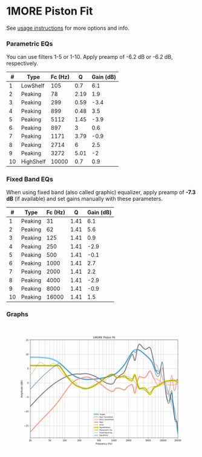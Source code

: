 # 1MORE Piston Fit
See [usage instructions](https://github.com/jaakkopasanen/AutoEq#usage) for more options and info.

### Parametric EQs
You can use filters 1-5 or 1-10. Apply preamp of -6.2 dB or -6.2 dB, respectively.

|   # | Type      |   Fc (Hz) |    Q |   Gain (dB) |
|-----|-----------|-----------|------|-------------|
|   1 | LowShelf  |       105 | 0.7  |         6.1 |
|   2 | Peaking   |        78 | 2.19 |         1.9 |
|   3 | Peaking   |       299 | 0.59 |        -3.4 |
|   4 | Peaking   |       899 | 0.48 |         3.5 |
|   5 | Peaking   |      5112 | 1.45 |        -3.9 |
|   6 | Peaking   |       897 | 3    |         0.6 |
|   7 | Peaking   |      1171 | 3.79 |        -0.9 |
|   8 | Peaking   |      2714 | 6    |         2.5 |
|   9 | Peaking   |      3272 | 5.01 |        -2   |
|  10 | HighShelf |     10000 | 0.7  |         0.9 |

### Fixed Band EQs
When using fixed band (also called graphic) equalizer, apply preamp of **-7.3 dB** (if available) and set gains manually with these parameters.

|   # | Type    |   Fc (Hz) |    Q |   Gain (dB) |
|-----|---------|-----------|------|-------------|
|   1 | Peaking |        31 | 1.41 |         6.1 |
|   2 | Peaking |        62 | 1.41 |         5.6 |
|   3 | Peaking |       125 | 1.41 |         0.9 |
|   4 | Peaking |       250 | 1.41 |        -2.9 |
|   5 | Peaking |       500 | 1.41 |        -0.1 |
|   6 | Peaking |      1000 | 1.41 |         2.7 |
|   7 | Peaking |      2000 | 1.41 |         2.2 |
|   8 | Peaking |      4000 | 1.41 |        -2.9 |
|   9 | Peaking |      8000 | 1.41 |        -0.9 |
|  10 | Peaking |     16000 | 1.41 |         1.5 |

### Graphs
![](./1MORE%20Piston%20Fit.png)
